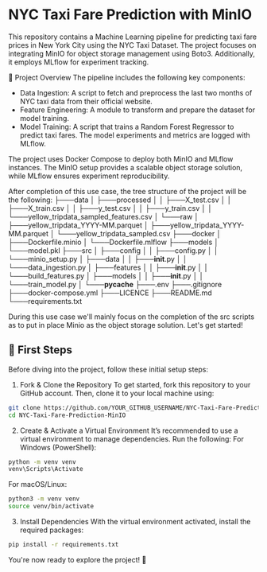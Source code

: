 # NYC Taxi Fare Prediction with MinIO
This repository contains a Machine Learning pipeline for predicting taxi fare prices in New York City using the NYC Taxi Dataset. The project focuses on integrating MinIO for object storage management using Boto3. Additionally, it employs MLflow for experiment tracking.

📌 Project Overview
The pipeline includes the following key components:

* Data Ingestion: A script to fetch and preprocess the last two months of NYC taxi data from their official website.
* Feature Engineering: A module to transform and prepare the dataset for model training.
* Model Training: A script that trains a Random Forest Regressor to predict taxi fares. The model experiments and metrics are logged with MLflow.

The project uses Docker Compose to deploy both MinIO and MLflow instances. The MinIO setup provides a scalable object storage solution, while MLflow ensures experiment reproducibility.


After completion of this use case, the tree structure of the project will be the following:
├───data
│   ├───processed
│   │   ├───X_test.csv
│   │   ├───X_train.csv
│   │   ├───y_test.csv
│   │   ├───y_train.csv
│   │   └───yellow_tripdata_sampled_features.csv
│   └───raw
│       ├───yellow_tripdata_YYYY-MM.parquet
│       ├───yellow_tripdata_YYYY-MM.parquet
│       └───yellow_tripdata_sampled.csv
├───docker
│   ├───Dockerfile.minio
│   └───Dockerfile.mlflow
├───models
│   └───model.pkl
├───src
│   ├───config
│   │   ├───config.py
│   │   └───minio_setup.py
│   ├───data
│   │   ├───__init__.py
│   │   └───data_ingestion.py
│   ├───features
│   │   ├───__init__.py
│   │   └───build_features.py
│   ├───models
│   │   ├───__init__.py
│   │   └───train_model.py
│   └───__pycache__
├───.env
├───.gitignore
├───docker-compose.yml
├───LICENCE
├───README.md
└───requirements.txt

During this use case we'll mainly focus on the completion of the src scripts as to put in place Minio as the object storage solution. Let's get started!

## 🚀 First Steps
Before diving into the project, follow these initial setup steps:

1. Fork & Clone the Repository
To get started, fork this repository to your GitHub account. Then, clone it to your local machine using:

```bash
git clone https://github.com/YOUR_GITHUB_USERNAME/NYC-Taxi-Fare-Prediction-MinIO.git
cd NYC-Taxi-Fare-Prediction-MinIO
```

2. Create & Activate a Virtual Environment
It’s recommended to use a virtual environment to manage dependencies. Run the following:
For Windows (PowerShell):

```bash
python -m venv venv
venv\Scripts\Activate
```

For macOS/Linux:
```bash
python3 -m venv venv
source venv/bin/activate
```

3. Install Dependencies
With the virtual environment activated, install the required packages:

```bash
pip install -r requirements.txt
```

You're now ready to explore the project! 🚀
